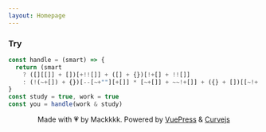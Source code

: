 ```yaml
---
layout: Homepage
---
```


### Try
```JavaScript
const handle = (smart) => {
  return (smart
    ? ([][[]] + [])[+!![]] + ([] + {})[!+[] + !![]]
    : (!(~+[]) + {})[--[~+""][+[]] * [~+[]] + ~~!+[]] + ({} + [])[[~!+[]] * ~+[]])
}
const study = true, work = true
const you = handle(work & study)
```

<p style='text-align:center;'>Made with 💗 by Mackkkk. Powered by <a href='https://vuepress.vuejs.org'>VuePress</a> & <a href='https://alloyteam.github.io/curvejs/'>Curvejs</a></p> 



